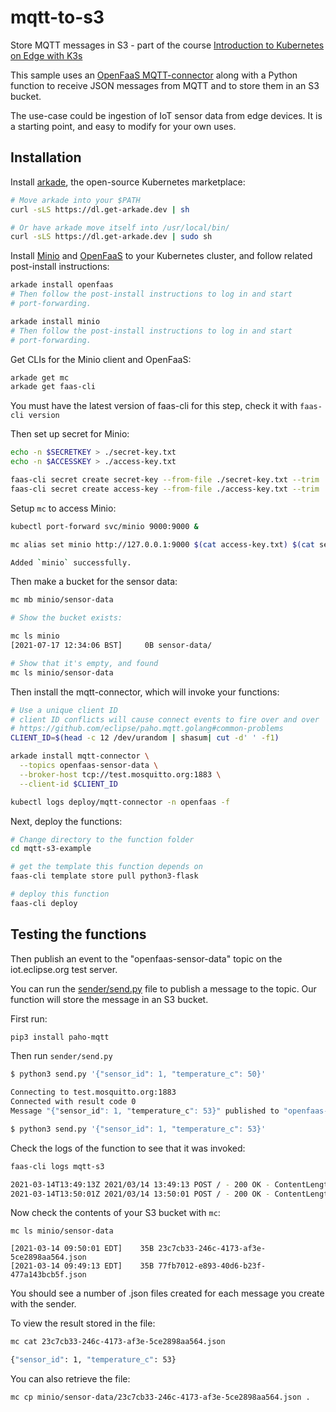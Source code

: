 # mqtt-to-s3

Store MQTT messages in S3 - part of the course [Introduction to Kubernetes on Edge with K3s](https://www.edx.org/course/introduction-to-kubernetes-on-edge-with-k3s)

This sample uses an [OpenFaaS MQTT-connector](https://github.com/openfaas/mqtt-connector) along with a Python function to receive JSON messages from MQTT and to store them in an S3 bucket.

The use-case could be ingestion of IoT sensor data from edge devices. It is a starting point, and easy to modify for your own uses.

## Installation

Install [arkade](https://get-arkade.dev), the open-source Kubernetes marketplace:

```bash
# Move arkade into your $PATH
curl -sLS https://dl.get-arkade.dev | sh

# Or have arkade move itself into /usr/local/bin/
curl -sLS https://dl.get-arkade.dev | sudo sh
```

Install [Minio](https://min.io/) and [OpenFaaS](https://www.openfaas.com/) to your Kubernetes cluster, and follow related post-install instructions:

```bash
arkade install openfaas
# Then follow the post-install instructions to log in and start
# port-forwarding.

arkade install minio
# Then follow the post-install instructions to log in and start
# port-forwarding.
```

Get CLIs for the Minio client and OpenFaaS:

```bash
arkade get mc
arkade get faas-cli
```

You must have the latest version of faas-cli for this step, check it with `faas-cli version`

Then set up secret for Minio:

```bash
echo -n $SECRETKEY > ./secret-key.txt
echo -n $ACCESSKEY > ./access-key.txt

faas-cli secret create secret-key --from-file ./secret-key.txt --trim
faas-cli secret create access-key --from-file ./access-key.txt --trim
```

Setup `mc` to access Minio:

```bash
kubectl port-forward svc/minio 9000:9000 &

mc alias set minio http://127.0.0.1:9000 $(cat access-key.txt) $(cat secret-key.txt)

Added `minio` successfully.
```

Then make a bucket for the sensor data:

```bash
mc mb minio/sensor-data

# Show the bucket exists:

mc ls minio
[2021-07-17 12:34:06 BST]     0B sensor-data/

# Show that it's empty, and found
mc ls minio/sensor-data
```

Then install the mqtt-connector, which will invoke your functions:

```bash
# Use a unique client ID
# client ID conflicts will cause connect events to fire over and over
# https://github.com/eclipse/paho.mqtt.golang#common-problems
CLIENT_ID=$(head -c 12 /dev/urandom | shasum| cut -d' ' -f1)

arkade install mqtt-connector \
  --topics openfaas-sensor-data \
  --broker-host tcp://test.mosquitto.org:1883 \
  --client-id $CLIENT_ID

kubectl logs deploy/mqtt-connector -n openfaas -f
```

Next, deploy the functions:

```bash
# Change directory to the function folder
cd mqtt-s3-example

# get the template this function depends on
faas-cli template store pull python3-flask

# deploy this function
faas-cli deploy
```

## Testing the functions

Then publish an event to the "openfaas-sensor-data" topic on the iot.eclipse.org test server.

You can run the [sender/send.py](sender/send.py) file to publish a message to the topic. Our function will store the message in an S3 bucket.

First run:

```bash
pip3 install paho-mqtt
```

Then run `sender/send.py`

```bash
$ python3 send.py '{"sensor_id": 1, "temperature_c": 50}'

Connecting to test.mosquitto.org:1883
Connected with result code 0
Message "{"sensor_id": 1, "temperature_c": 53}" published to "openfaas-sensor-data"

$ python3 send.py '{"sensor_id": 1, "temperature_c": 53}'
```

Check the logs of the function to see that it was invoked:

```bash
faas-cli logs mqtt-s3

2021-03-14T13:49:13Z 2021/03/14 13:49:13 POST / - 200 OK - ContentLength: 2
2021-03-14T13:50:01Z 2021/03/14 13:50:01 POST / - 200 OK - ContentLength: 2
```

Now check the contents of your S3 bucket with `mc`:

```
mc ls minio/sensor-data

[2021-03-14 09:50:01 EDT]    35B 23c7cb33-246c-4173-af3e-5ce2898aa564.json
[2021-03-14 09:49:13 EDT]    35B 77fb7012-e893-40d6-b23f-477a143bcb5f.json
```

You should see a number of .json files created for each message you create with the sender.


To view the result stored in the file:

```bash
mc cat 23c7cb33-246c-4173-af3e-5ce2898aa564.json

{"sensor_id": 1, "temperature_c": 53}
```

You can also retrieve the file:

```bash
mc cp minio/sensor-data/23c7cb33-246c-4173-af3e-5ce2898aa564.json .
```
